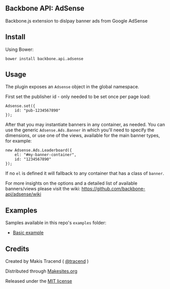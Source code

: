 ## Backbone API: AdSense

Backbone.js extension to dislpay banner ads from Google AdSense

## Install

Using Bower:
```
bower install backbone.api.adsense
```

## Usage

The plugin exposes an ```Adsense``` object in the global namespace.

First set the publisher id - only needed to be set once per page load:
```
Adsense.set({
	id: "pub-1234567890"
});
```

After that you may instantiate banners in any container, as needed. You can use the generic ```Adsense.Ads.Banner``` in which you'll need to specify the dimensions, or use one of the views, available for the main banner types, for example:
```
new Adsense.Ads.Leaderboard({
	el: "#my-banner-container",
	id: "1234567890"
});
```
If no ```el``` is defined it will fallback to any container that has a class of ```banner```.

For more insights on the options and a detailed list of available banners/views please visit the wiki:
https://github.com/backbone-api/adsense/wiki


## Examples

Samples available in this repo's ```examples``` folder:

* [Basic example](http://rawgithub.com/backbone-api/adsense/master/examples/basic.html)


## Credits

Created by Makis Tracend ( [@tracend](http://github.com/tracend) )

Distributed through [Makesites.org](http://makesites.org)

Released under the [MIT license](http://makesites.org/licenses/MIT)
